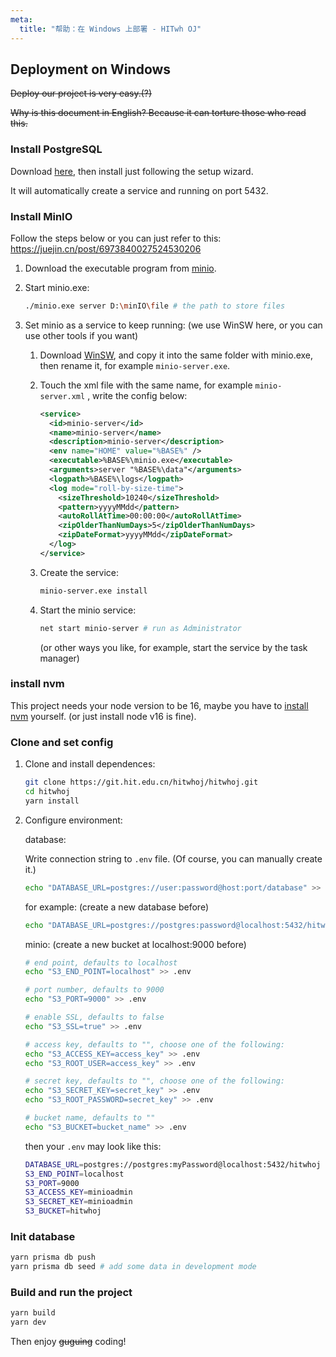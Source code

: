 ```yaml
---
meta:
  title: "帮助：在 Windows 上部署 - HITwh OJ"
---
```


## Deployment on Windows

~~Deploy our project is very easy.(?)~~

~~Why is this document in English? Because it can torture those who read this.~~

### Install PostgreSQL

Download [here](https://www.enterprisedb.com/downloads/postgres-postgresql-downloads), then install just following the setup wizard.

It will automatically create a service and running on port 5432.

### Install MinIO

Follow the steps below or you can just refer to this: https://juejin.cn/post/6973840027524530206

1. Download the executable program from [minio](https://min.io/).

2. Start minio.exe:

   ```bash
   ./minio.exe server D:\minIO\file # the path to store files
   ```

3. Set minio as a service to keep running: (we use WinSW here, or you can use other tools if you want)

   1. Download [WinSW](https://github.com/winsw/winsw/releases), and copy it into the same folder with minio.exe, then rename it, for example `minio-server.exe`.

   2. Touch the xml file with the same name, for example `minio-server.xml` , write the config below:

      ```xml
      <service>
        <id>minio-server</id>
        <name>minio-server</name>
        <description>minio-server</description>
        <env name="HOME" value="%BASE%" />
        <executable>%BASE%\minio.exe</executable>
        <arguments>server "%BASE%\data"</arguments>
        <logpath>%BASE%\logs</logpath>
        <log mode="roll-by-size-time">
          <sizeThreshold>10240</sizeThreshold>
          <pattern>yyyyMMdd</pattern>
          <autoRollAtTime>00:00:00</autoRollAtTime>
          <zipOlderThanNumDays>5</zipOlderThanNumDays>
          <zipDateFormat>yyyyMMdd</zipDateFormat>
        </log>
      </service>
      ```

   3. Create the service:

      ```bash
      minio-server.exe install
      ```

   4. Start the minio service:

      ```bash
      net start minio-server # run as Administrator
      ```

      (or other ways you like, for example, start the service by the task manager)

### install nvm

This project needs your node version to be 16, maybe you have to [install nvm](https://github.com/coreybutler/nvm-windows/releases) yourself. (or just install node v16 is fine).

### Clone and set config

1. Clone and install dependences:

   ```bash
   git clone https://git.hit.edu.cn/hitwhoj/hitwhoj.git
   cd hitwhoj
   yarn install
   ```

2. Configure environment:

   database:

   Write connection string to `.env` file. (Of course, you can manually create it.)

   ```bash
   echo "DATABASE_URL=postgres://user:password@host:port/database" >> .env
   ```

   for example: (create a new database before)

   ```bash
   echo "DATABASE_URL=postgres://postgres:password@localhost:5432/hitwhoj" >> .env
   ```

   minio: (create a new bucket at localhost:9000 before)

   ```bash
   # end point, defaults to localhost
   echo "S3_END_POINT=localhost" >> .env

   # port number, defaults to 9000
   echo "S3_PORT=9000" >> .env

   # enable SSL, defaults to false
   echo "S3_SSL=true" >> .env

   # access key, defaults to "", choose one of the following:
   echo "S3_ACCESS_KEY=access_key" >> .env
   echo "S3_ROOT_USER=access_key" >> .env

   # secret key, defaults to "", choose one of the following:
   echo "S3_SECRET_KEY=secret_key" >> .env
   echo "S3_ROOT_PASSWORD=secret_key" >> .env

   # bucket name, defaults to ""
   echo "S3_BUCKET=bucket_name" >> .env
   ```

   then your `.env` may look like this:

   ```bash
   DATABASE_URL=postgres://postgres:myPassword@localhost:5432/hitwhoj
   S3_END_POINT=localhost
   S3_PORT=9000
   S3_ACCESS_KEY=minioadmin
   S3_SECRET_KEY=minioadmin
   S3_BUCKET=hitwhoj
   ```

### Init database

```bash
yarn prisma db push
yarn prisma db seed # add some data in development mode
```

### Build and run the project

```bash
yarn build
yarn dev
```

Then enjoy ~~guguing~~ coding!
